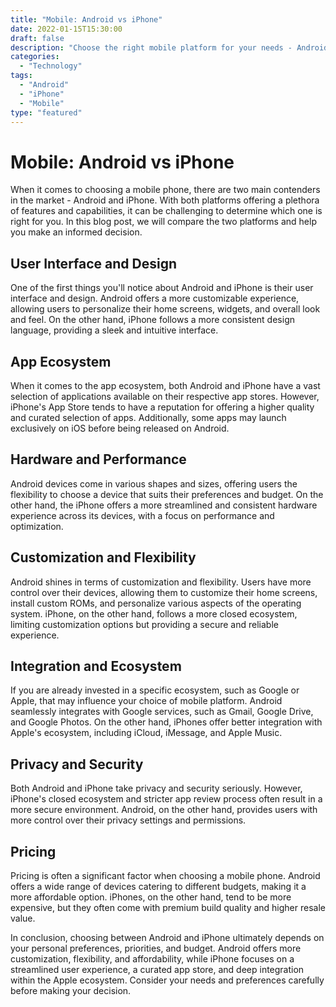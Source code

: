 ```yaml
--- 
title: "Mobile: Android vs iPhone" 
date: 2022-01-15T15:30:00 
draft: false 
description: "Choose the right mobile platform for your needs - Android or iPhone? In this blog post, we will compare the features, capabilities, and user experience of both platforms to help you make an informed decision."
categories: 
  - "Technology" 
tags: 
  - "Android" 
  - "iPhone" 
  - "Mobile" 
type: "featured" 
---
```


# Mobile: Android vs iPhone

When it comes to choosing a mobile phone, there are two main contenders in the market - Android and iPhone. With both platforms offering a plethora of features and capabilities, it can be challenging to determine which one is right for you. In this blog post, we will compare the two platforms and help you make an informed decision.

## User Interface and Design

One of the first things you'll notice about Android and iPhone is their user interface and design. Android offers a more customizable experience, allowing users to personalize their home screens, widgets, and overall look and feel. On the other hand, iPhone follows a more consistent design language, providing a sleek and intuitive interface.

## App Ecosystem

When it comes to the app ecosystem, both Android and iPhone have a vast selection of applications available on their respective app stores. However, iPhone's App Store tends to have a reputation for offering a higher quality and curated selection of apps. Additionally, some apps may launch exclusively on iOS before being released on Android.

## Hardware and Performance

Android devices come in various shapes and sizes, offering users the flexibility to choose a device that suits their preferences and budget. On the other hand, the iPhone offers a more streamlined and consistent hardware experience across its devices, with a focus on performance and optimization.

## Customization and Flexibility

Android shines in terms of customization and flexibility. Users have more control over their devices, allowing them to customize their home screens, install custom ROMs, and personalize various aspects of the operating system. iPhone, on the other hand, follows a more closed ecosystem, limiting customization options but providing a secure and reliable experience.

## Integration and Ecosystem

If you are already invested in a specific ecosystem, such as Google or Apple, that may influence your choice of mobile platform. Android seamlessly integrates with Google services, such as Gmail, Google Drive, and Google Photos. On the other hand, iPhones offer better integration with Apple's ecosystem, including iCloud, iMessage, and Apple Music.

## Privacy and Security

Both Android and iPhone take privacy and security seriously. However, iPhone's closed ecosystem and stricter app review process often result in a more secure environment. Android, on the other hand, provides users with more control over their privacy settings and permissions.

## Pricing

Pricing is often a significant factor when choosing a mobile phone. Android offers a wide range of devices catering to different budgets, making it a more affordable option. iPhones, on the other hand, tend to be more expensive, but they often come with premium build quality and higher resale value.

In conclusion, choosing between Android and iPhone ultimately depends on your personal preferences, priorities, and budget. Android offers more customization, flexibility, and affordability, while iPhone focuses on a streamlined user experience, a curated app store, and deep integration within the Apple ecosystem. Consider your needs and preferences carefully before making your decision.
